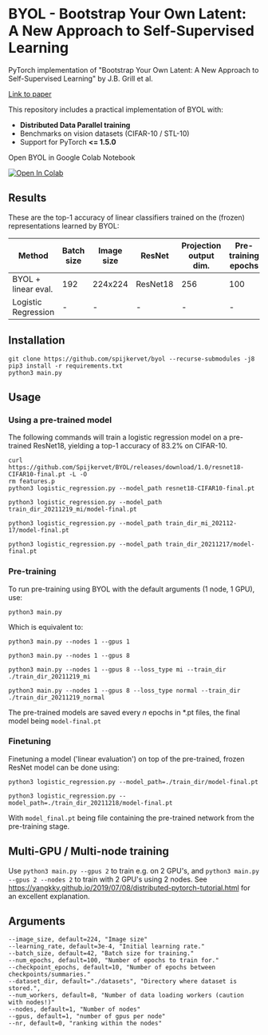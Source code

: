 # BYOL - Bootstrap Your Own Latent: A New Approach to Self-Supervised Learning
PyTorch implementation of "Bootstrap Your Own Latent: A New Approach to Self-Supervised Learning" by J.B. Grill et al.

[Link to paper](https://arxiv.org/abs/2006.07733)

This repository includes a practical implementation of BYOL with:
- **Distributed Data Parallel training**
- Benchmarks on vision datasets (CIFAR-10 / STL-10)
- Support for PyTorch **<= 1.5.0**

Open BYOL in Google Colab Notebook

[![Open In Colab](https://colab.research.google.com/assets/colab-badge.svg)](https://colab.research.google.com/drive/1B68Ag_oRB0-rbb9AwC20onmknxyYho4B?usp=sharing)

## Results
These are the top-1 accuracy of linear classifiers trained on the (frozen) representations learned by BYOL:

| Method  | Batch size | Image size | ResNet | Projection output dim. | Pre-training epochs | Optimizer | STL-10 | CIFAR-10
| ------------- | ------------- | ------------- | ------------- | ------------- | ------------- | ------------- | ------------- | ------------- |
| BYOL + linear eval.  | 192 | 224x224 | ResNet18 | 256 | 100 | Adam | _ | **0.832** | 
| Logistic Regression | - | - | - | - | - | - | 0.358 | 0.389 |


## Installation
```
git clone https://github.com/spijkervet/byol --recurse-submodules -j8
pip3 install -r requirements.txt
python3 main.py
```


## Usage
### Using a pre-trained model
The following commands will train a logistic regression model on a pre-trained ResNet18, yielding a top-1 accuracy of 83.2% on CIFAR-10.
```
curl https://github.com/Spijkervet/BYOL/releases/download/1.0/resnet18-CIFAR10-final.pt -L -O
rm features.p
python3 logistic_regression.py --model_path resnet18-CIFAR10-final.pt

python3 logistic_regression.py --model_path train_dir_20211219_mi/model-final.pt

python3 logistic_regression.py --model_path train_dir_mi_202112-17/model-final.pt

python3 logistic_regression.py --model_path train_dir_20211217/model-final.pt
```

### Pre-training
To run pre-training using BYOL with the default arguments (1 node, 1 GPU), use:
```
python3 main.py
```

Which is equivalent to:
```
python3 main.py --nodes 1 --gpus 1

python3 main.py --nodes 1 --gpus 8

python3 main.py --nodes 1 --gpus 8 --loss_type mi --train_dir ./train_dir_20211219_mi

python3 main.py --nodes 1 --gpus 8 --loss_type normal --train_dir ./train_dir_20211219_normal
```
The pre-trained models are saved every *n* epochs in \*.pt files, the final model being `model-final.pt`

### Finetuning
Finetuning a model ('linear evaluation') on top of the pre-trained, frozen ResNet model can be done using:
```
python3 logistic_regression.py --model_path=./train_dir/model-final.pt

python3 logistic_regression.py --model_path=./train_dir_20211218/model-final.pt
```

With `model_final.pt` being file containing the pre-trained network from the pre-training stage.

## Multi-GPU / Multi-node training
Use `python3 main.py --gpus 2` to train e.g. on 2 GPU's, and `python3 main.py --gpus 2 --nodes 2` to train with 2 GPU's using 2 nodes.
See https://yangkky.github.io/2019/07/08/distributed-pytorch-tutorial.html for an excellent explanation.

## Arguments
```
--image_size, default=224, "Image size"
--learning_rate, default=3e-4, "Initial learning rate."
--batch_size, default=42, "Batch size for training."
--num_epochs, default=100, "Number of epochs to train for."
--checkpoint_epochs, default=10, "Number of epochs between checkpoints/summaries."
--dataset_dir, default="./datasets", "Directory where dataset is stored.",
--num_workers, default=8, "Number of data loading workers (caution with nodes!)"
--nodes, default=1, "Number of nodes"
--gpus, default=1, "number of gpus per node"
--nr, default=0, "ranking within the nodes"
```
